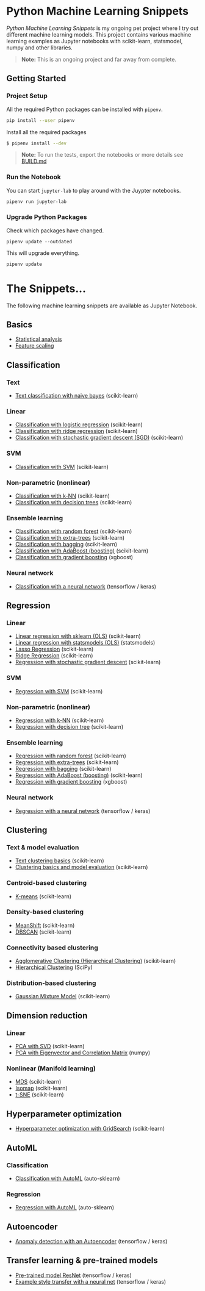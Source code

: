 # Python Machine Learning Snippets

_Python Machine Learning Snippets_ is my ongoing pet project where I try out different machine learning models. This project contains various machine learning examples as Jupyter notebooks with scikit-learn, statsmodel, numpy and other libraries.

> **Note:** This is an ongoing project and far away from complete.

## Getting Started

### Project Setup

All the required Python packages can be installed with `pipenv`.

```bash
pip install --user pipenv
```

Install all the required packages

```bash
$ pipenv install --dev
```

> **Note:** To run the tests, export the notebooks or more details see [BUILD.md](BUILD.md)

### Run the Notebook

You can start `jupyter-lab` to play around with the Juypter notebooks.

```bash
pipenv run jupyter-lab
```

### Upgrade Python Packages
Check which packages have changed.

```
pipenv update --outdated
```

This will upgrade everything.

```bash
pipenv update
```
# The Snippets...

The following machine learning snippets are available as Jupyter Notebook.

## Basics

- [Statistical analysis](notebooks/basics/statistical_analysis.md)
- [Feature scaling](notebooks/basics/feature_scaling.md)

## Classification

### Text

- [Text classification with naive bayes](notebooks/supervised/text_classification/text_classification.md) (scikit-learn)

### Linear

- [Classification with logistic regression](notebooks/supervised/classification/linear/classification_logistic_regression.md) (scikit-learn)
- [Classification with ridge regression](notebooks/supervised/classification/linear/classification_ridge.md) (scikit-learn)
- [Classification with stochastic gradient descent (SGD)](notebooks/supervised/classification/linear/classification_sdg.md) (scikit-learn)

### SVM

- [Classification with SVM](notebooks/supervised/classification/svm/classification_svm.md) (scikit-learn)

### Non-parametric (nonlinear)

- [Classification with k-NN](notebooks/supervised/classification/nonlinear/classification_kNN.md) (scikit-learn)
- [Classification with decision trees](notebooks/supervised/classification/nonlinear/classification_decision_trees.md) (scikit-learn)

### Ensemble learning

- [Classification with random forest](notebooks/supervised/classification/ensemble/classification_random_forest.md) (scikit-learn)
- [Classification with extra-trees](notebooks/supervised/classification/ensemble/classification_extra_trees.md) (scikit-learn)
- [Classification with bagging](notebooks/supervised/classification/ensemble/classification_bagging.md) (scikit-learn)
- [Classification with AdaBoost (boosting)](notebooks/supervised/classification/ensemble/classification_adaboost.md) (scikit-learn)
- [Classification with gradient boosting](notebooks/supervised/classification/ensemble/classification_xgboost.md) (xgboost)

### Neural network

- [Classification with a neural network](notebooks/supervised/neural_net/classification_neural_net.md) (tensorflow / keras)

## Regression

### Linear

- [Linear regression with sklearn (OLS)](notebooks/supervised/regression/linear/multiple_linear_regression_sklearn.md) (scikit-learn)
- [Linear regression with statsmodels (OLS)](notebooks/supervised/regression/linear/multiple_linear_regression_statsmodels.md) (statsmodels)
- [Lasso Regression](notebooks/supervised/regression/linear/regression_lasso.md) (scikit-learn)
- [Ridge Regression](notebooks/supervised/regression/linear/regression_ridge.md) (scikit-learn)
- [Regression with stochastic gradient descent](notebooks/supervised/regression/linear/regression_sgd.md) (scikit-learn)

### SVM

- [Regression with SVM](notebooks/supervised/regression/svm/regression_svm.md) (scikit-learn)

### Non-parametric (nonlinear)

- [Regression with k-NN](notebooks/supervised/regression/nonlinear/regression_kNN.md) (scikit-learn)
- [Regression with decision tree](notebooks/supervised/regression/nonlinear/regression_tree.md) (scikit-learn)

### Ensemble learning

- [Regression with random forest](notebooks/supervised/regression/ensemble/regression_random_forest.md) (scikit-learn)
- [Regression with extra-trees](notebooks/supervised/regression/ensemble/regression_extra_trees.md) (scikit-learn)
- [Regression with bagging](notebooks/supervised/regression/ensemble/regression_bagging.md) (scikit-learn)
- [Regression with AdaBoost (boosting)](notebooks/supervised/regression/ensemble/regression_adaboost.md) (scikit-learn)
- [Regression with gradient boosting](notebooks/supervised/regression/ensemble/regression_xgboost.md) (xgboost)

### Neural network

- [Regression with a neural network](notebooks/supervised/neural_net/regression_neural_net.md) (tensorflow / keras)

## Clustering

### Text & model evaluation

- [Text clustering basics](notebooks/unsupervised/clustering/clustering_text.md) (scikit-learn)
- [Clustering basics and model evaluation](notebooks/unsupervised/clustering/clustering_basics_model_evaluation.md) (scikit-learn)

### Centroid-based clustering

- [K-means](notebooks/unsupervised/clustering/kmeans/clustering_kmeans.md) (scikit-learn)

### Density-based clustering

- [MeanShift](notebooks/unsupervised/clustering/meanshift/clustering_meanshift.md) (scikit-learn)
- [DBSCAN](notebooks/unsupervised/clustering/dbscan/clustering_dbscan.md) (scikit-learn)

### Connectivity based clustering

- [Agglomerative Clustering (Hierarchical Clustering)](notebooks/unsupervised/clustering/agglomerative/clustering_agglomerative.md) (scikit-learn)
- [Hierarchical Clustering](notebooks/unsupervised/clustering/hclust/clustering_hclust.md) (SciPy)

### Distribution-based clustering

- [Gaussian Mixture Model](notebooks/unsupervised/clustering/gaussian_mixture/clustering_gaussian_mixture.md) (scikit-learn)

## Dimension reduction

### Linear

- [PCA with SVD](notebooks/unsupervised/dimensionality_reduction/pca/dimensionality_reduction_pca.md) (scikit-learn)
- [PCA with Eigenvector and Correlation Matrix](notebooks/unsupervised/dimensionality_reduction/eigen/dimensionality_reduction_eigen.md) (numpy)

### Nonlinear (Manifold learning)

- [MDS](notebooks/unsupervised/dimensionality_reduction/mds/dimensionality_reduction_mds.md) (scikit-learn)
- [Isomap](notebooks/unsupervised/dimensionality_reduction/isomap/dimensionality_reduction_isomap.md) (scikit-learn)
- [t-SNE](notebooks/unsupervised/dimensionality_reduction/tsne/dimensionality_reduction_tsne.md) (scikit-learn)

## Hyperparameter optimization

- [Hyperparameter optimization with GridSearch](notebooks/hyperparameter/hyperparameter_gridsearch.md) (scikit-learn)

## AutoML

### Classification

- [Classification with AutoML](notebooks/automl/classification_with_automl.md) (auto-sklearn)

### Regression

- [Regression with AutoML](notebooks/automl/regression_with_automl.md) (auto-sklearn)

## Autoencoder

- [Anomaly detection with an Autoencoder](notebooks/unsupervised/neural_net/anomaly_detection_with_autoencoder.md) (tensorflow / keras)

## Transfer learning & pre-trained models

- [Pre-trained model ResNet](notebooks/transfer/pretrained_resnet.md) (tensorflow / keras)
- [Example style transfer with a neural net](notebooks/transfer/example_style_transfer.md) (tensorflow / keras)
